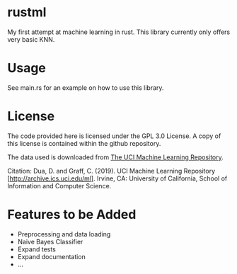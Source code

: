 # rustml
My first attempt at machine learning in rust. This library currently only offers very basic KNN.

# Usage

See main.rs for an example on how to use this library.

# License

The code provided here is licensed under the GPL 3.0 License. A copy of this license is contained within the github repository.

The data used is downloaded from [The UCI Machine Learning Repository](https://archive.ics.uci.edu/ml/datasets/Optical+Recognition+of+Handwritten+Digits).

Citation: Dua, D. and Graff, C. (2019). UCI Machine Learning Repository [http://archive.ics.uci.edu/ml]. Irvine, CA: University of California, School of Information and Computer Science.

# Features to be Added
* Preprocessing and data loading
* Naive Bayes Classifier
* Expand tests
* Expand documentation
* ...

